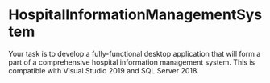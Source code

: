 # HospitalInformationManagementSystem
Your task is to develop a fully-functional desktop application that will form a part of a comprehensive hospital information management system.
This is compatible with Visual Studio 2019 and SQL Server 2018.
